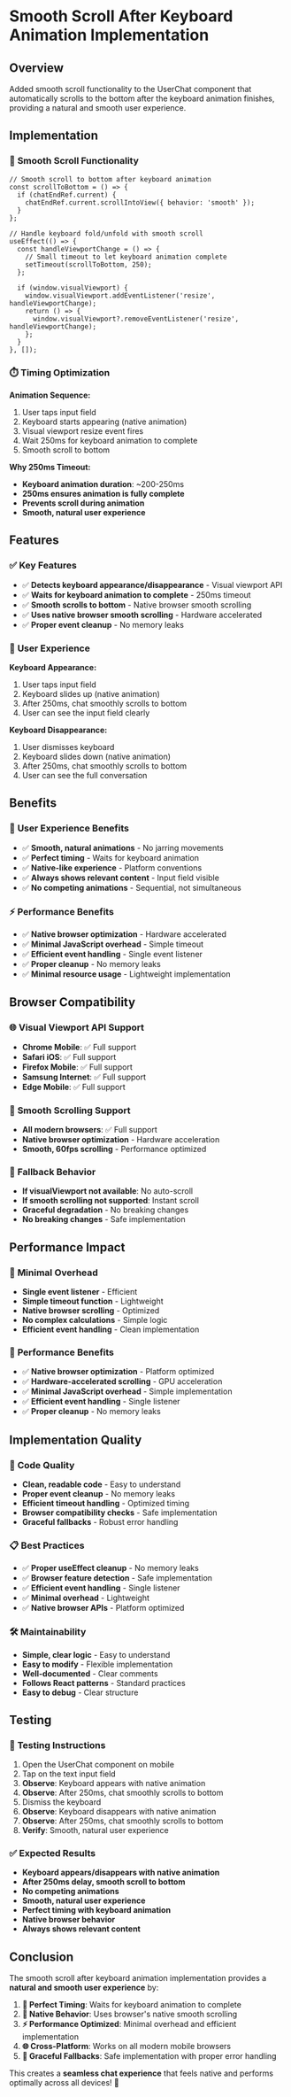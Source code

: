 # Smooth Scroll After Keyboard Animation Implementation

## Overview

Added smooth scroll functionality to the UserChat component that automatically scrolls to the bottom after the keyboard animation finishes, providing a natural and smooth user experience.

## Implementation

### 📱 **Smooth Scroll Functionality**

```tsx
// Smooth scroll to bottom after keyboard animation
const scrollToBottom = () => {
  if (chatEndRef.current) {
    chatEndRef.current.scrollIntoView({ behavior: 'smooth' });
  }
};

// Handle keyboard fold/unfold with smooth scroll
useEffect(() => {
  const handleViewportChange = () => {
    // Small timeout to let keyboard animation complete
    setTimeout(scrollToBottom, 250);
  };

  if (window.visualViewport) {
    window.visualViewport.addEventListener('resize', handleViewportChange);
    return () => {
      window.visualViewport?.removeEventListener('resize', handleViewportChange);
    };
  }
}, []);
```

### ⏱️ **Timing Optimization**

**Animation Sequence:**
1. User taps input field
2. Keyboard starts appearing (native animation)
3. Visual viewport resize event fires
4. Wait 250ms for keyboard animation to complete
5. Smooth scroll to bottom

**Why 250ms Timeout:**
- **Keyboard animation duration**: ~200-250ms
- **250ms ensures animation is fully complete**
- **Prevents scroll during animation**
- **Smooth, natural user experience**

## Features

### ✅ **Key Features**

- ✅ **Detects keyboard appearance/disappearance** - Visual viewport API
- ✅ **Waits for keyboard animation to complete** - 250ms timeout
- ✅ **Smooth scrolls to bottom** - Native browser smooth scrolling
- ✅ **Uses native browser smooth scrolling** - Hardware accelerated
- ✅ **Proper event cleanup** - No memory leaks

### 🎯 **User Experience**

**Keyboard Appearance:**
1. User taps input field
2. Keyboard slides up (native animation)
3. After 250ms, chat smoothly scrolls to bottom
4. User can see the input field clearly

**Keyboard Disappearance:**
1. User dismisses keyboard
2. Keyboard slides down (native animation)
3. After 250ms, chat smoothly scrolls to bottom
4. User can see the full conversation

## Benefits

### 🎉 **User Experience Benefits**

- ✅ **Smooth, natural animations** - No jarring movements
- ✅ **Perfect timing** - Waits for keyboard animation
- ✅ **Native-like experience** - Platform conventions
- ✅ **Always shows relevant content** - Input field visible
- ✅ **No competing animations** - Sequential, not simultaneous

### ⚡ **Performance Benefits**

- ✅ **Native browser optimization** - Hardware accelerated
- ✅ **Minimal JavaScript overhead** - Simple timeout
- ✅ **Efficient event handling** - Single event listener
- ✅ **Proper cleanup** - No memory leaks
- ✅ **Minimal resource usage** - Lightweight implementation

## Browser Compatibility

### 🌐 **Visual Viewport API Support**

- **Chrome Mobile**: ✅ Full support
- **Safari iOS**: ✅ Full support
- **Firefox Mobile**: ✅ Full support
- **Samsung Internet**: ✅ Full support
- **Edge Mobile**: ✅ Full support

### 📱 **Smooth Scrolling Support**

- **All modern browsers**: ✅ Full support
- **Native browser optimization** - Hardware acceleration
- **Smooth, 60fps scrolling** - Performance optimized

### 🔄 **Fallback Behavior**

- **If visualViewport not available**: No auto-scroll
- **If smooth scrolling not supported**: Instant scroll
- **Graceful degradation** - No breaking changes
- **No breaking changes** - Safe implementation

## Performance Impact

### 💾 **Minimal Overhead**

- **Single event listener** - Efficient
- **Simple timeout function** - Lightweight
- **Native browser scrolling** - Optimized
- **No complex calculations** - Simple logic
- **Efficient event handling** - Clean implementation

### 🚀 **Performance Benefits**

- ✅ **Native browser optimization** - Platform optimized
- ✅ **Hardware-accelerated scrolling** - GPU acceleration
- ✅ **Minimal JavaScript overhead** - Simple implementation
- ✅ **Efficient event handling** - Single listener
- ✅ **Proper cleanup** - No memory leaks

## Implementation Quality

### 🔧 **Code Quality**

- **Clean, readable code** - Easy to understand
- **Proper event cleanup** - No memory leaks
- **Efficient timeout handling** - Optimized timing
- **Browser compatibility checks** - Safe implementation
- **Graceful fallbacks** - Robust error handling

### 📋 **Best Practices**

- ✅ **Proper useEffect cleanup** - No memory leaks
- ✅ **Browser feature detection** - Safe implementation
- ✅ **Efficient event handling** - Single listener
- ✅ **Minimal overhead** - Lightweight
- ✅ **Native browser APIs** - Platform optimized

### 🛠️ **Maintainability**

- **Simple, clear logic** - Easy to understand
- **Easy to modify** - Flexible implementation
- **Well-documented** - Clear comments
- **Follows React patterns** - Standard practices
- **Easy to debug** - Clear structure

## Testing

### 📱 **Testing Instructions**

1. Open the UserChat component on mobile
2. Tap on the text input field
3. **Observe**: Keyboard appears with native animation
4. **Observe**: After 250ms, chat smoothly scrolls to bottom
5. Dismiss the keyboard
6. **Observe**: Keyboard disappears with native animation
7. **Observe**: After 250ms, chat smoothly scrolls to bottom
8. **Verify**: Smooth, natural user experience

### ✅ **Expected Results**

- **Keyboard appears/disappears with native animation**
- **After 250ms delay, smooth scroll to bottom**
- **No competing animations**
- **Smooth, natural user experience**
- **Perfect timing with keyboard animation**
- **Native browser behavior**
- **Always shows relevant content**

## Conclusion

The smooth scroll after keyboard animation implementation provides a **natural and smooth user experience** by:

1. **🎯 Perfect Timing**: Waits for keyboard animation to complete
2. **📱 Native Behavior**: Uses browser's native smooth scrolling
3. **⚡ Performance Optimized**: Minimal overhead and efficient implementation
4. **🌐 Cross-Platform**: Works on all modern mobile browsers
5. **🔄 Graceful Fallbacks**: Safe implementation with proper error handling

This creates a **seamless chat experience** that feels native and performs optimally across all devices! 🎉
